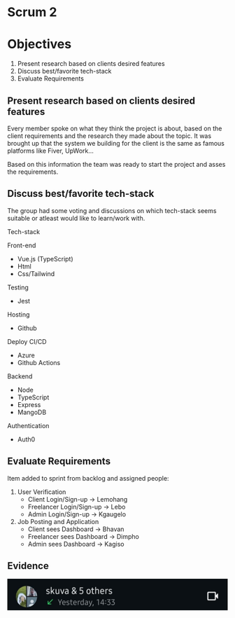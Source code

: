 # Scrum 2

# Objectives

1. Present research based on clients desired features
2. Discuss best/favorite tech-stack
3. Evaluate Requirements

## Present research based on clients desired features

Every member spoke on what they think the project is about, based on the client requirements and the research they made about the topic. It was brought up that the system we building for the client is the same as famous platforms like Fiver, UpWork...

Based on this information the team was ready to start the project and asses the requirements.

## Discuss best/favorite tech-stack

The group had some voting and discussions on which tech-stack seems suitable or atleast would like to learn/work with.

Tech-stack

Front-end

* Vue.js (TypeScript)
* Html
* Css/Tailwind
  
Testing

* Jest

Hosting

* Github

Deploy CI/CD

* Azure
* Github Actions

Backend

* Node
* TypeScript
* Express
* MangoDB

Authentication

* Auth0

## Evaluate Requirements

Item added to sprint from backlog and assigned people:

1. User Verification
    * Client Login/Sign-up -> Lemohang
    * Freelancer Login/Sign-up -> Lebo
    * Admin Login/Sign-up -> Kgaugelo
2. Job Posting and Application
    * Client sees Dashboard -> Bhavan
    * Freelancer sees Dashboard -> Dimpho
    * Admin sees Dashboard -> Kagiso

## Evidence
![evidence](s12.jpg)

  
